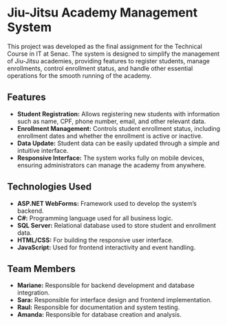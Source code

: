 # Jiu-Jitsu Academy Management System

This project was developed as the final assignment for the Technical Course in IT at Senac. The system is designed to simplify the management of Jiu-Jitsu academies, providing features to register students, manage enrollments, control enrollment status, and handle other essential operations for the smooth running of the academy.

## Features

- **Student Registration:** Allows registering new students with information such as name, CPF, phone number, email, and other relevant data.
- **Enrollment Management:** Controls student enrollment status, including enrollment dates and whether the enrollment is active or inactive.
- **Data Update:** Student data can be easily updated through a simple and intuitive interface.
- **Responsive Interface:** The system works fully on mobile devices, ensuring administrators can manage the academy from anywhere.

## Technologies Used

- **ASP.NET WebForms:** Framework used to develop the system’s backend.
- **C#:** Programming language used for all business logic.
- **SQL Server:** Relational database used to store student and enrollment data.
- **HTML/CSS:** For building the responsive user interface.
- **JavaScript:** Used for frontend interactivity and event handling.

## Team Members

- **Mariane:** Responsible for backend development and database integration.
- **Sara:** Responsible for interface design and frontend implementation.
- **Raul:** Responsible for documentation and system testing.
- **Amanda:** Responsible for database creation and analysis.
